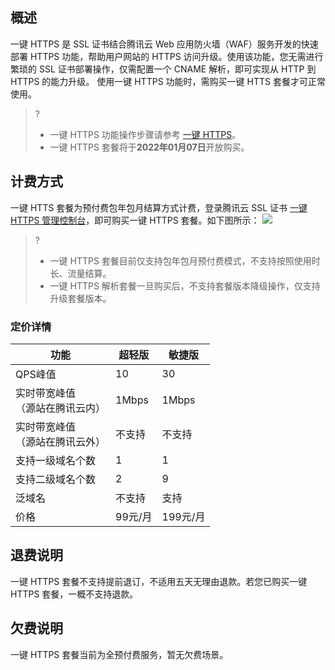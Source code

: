 ## 概述
一键 HTTPS 是 SSL 证书结合腾讯云 Web 应用防火墙（WAF）服务开发的快速部署 HTTPS 功能，帮助用户网站的 HTTPS 访问升级。使用该功能，您无需进行繁琐的 SSL 证书部署操作，仅需配置一个 CNAME 解析，即可实现从 HTTP 到 HTTPS 的能力升级。
使用一键 HTTPS 功能时，需购买一键 HTTS 套餐才可正常使用。
>? 
>- 一键 HTTPS 功能操作步骤请参考 [一键 HTTPS](https://cloud.tencent.com/document/product/400/58062)。
>- 一键 HTTPS 套餐将于**2022年01月07日**开放购买。



## 计费方式
一键 HTTS 套餐为预付费包年包月结算方式计费，登录腾讯云 SSL 证书 [一键 HTTPS 管理控制台](https://console.cloud.tencent.com/https)，即可购买一键 HTTPS 套餐。如下图所示：
![](https://qcloudimg.tencent-cloud.cn/raw/49505d00ffb01120085f96ba2bec7341.png)
>?
>- 一键 HTTPS 套餐目前仅支持包年包月预付费模式，不支持按照使用时长、流量结算。
>- 一键 HTTPS 解析套餐一旦购买后，不支持套餐版本降级操作，仅支持升级套餐版本。


### 定价详情

<table>
<thead>
  <tr>
    <th>功能</th>
    <th>超轻版</th>
    <th>敏捷版</th>
  </tr>
</thead>
<tbody>
  <tr>
    <td>QPS峰值</td>
    <td>10</td>
    <td>30</td>
  </tr>
  <tr>
    <td>实时带宽峰值<br>（源站在腾讯云内）</td>
    <td>1Mbps</td>
    <td>1Mbps</td>
  </tr>
  <tr>
    <td>实时带宽峰值<br>（源站在腾讯云外）</td>
    <td>不支持</td>
    <td>不支持</td>
  </tr>
  <tr>
    <td>支持一级域名个数</td>
    <td>1</td>
    <td>1</td>
  </tr>
  <tr>
    <td>支持二级域名个数</td>
    <td>2</td>
    <td>9</td>
  </tr>
  <tr>
    <td>泛域名</td>
    <td>不支持</td>
    <td>支持</td>
  </tr>
  <tr>
    <td>价格</td>
    <td>99元/月</td>
    <td>199元/月</td>
  </tr>
</tbody>
</table>


## 退费说明
一键 HTTPS 套餐不支持提前退订，不适用五天无理由退款。若您已购买一键 HTTPS 套餐，一概不支持退款。

## 欠费说明
一键 HTTPS 套餐当前为全预付费服务，暂无欠费场景。
